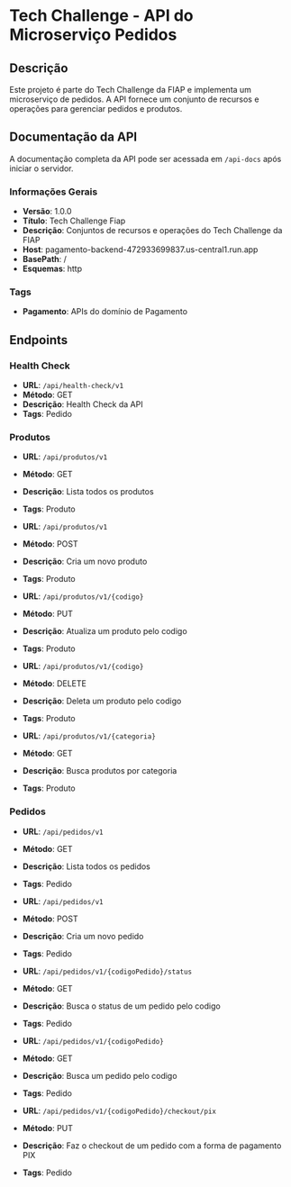 # Tech Challenge - API do Microserviço Pedidos

## Descrição

Este projeto é parte do Tech Challenge da FIAP e implementa um microserviço de pedidos. A API fornece um conjunto de recursos e operações para gerenciar pedidos e produtos.

## Documentação da API

A documentação completa da API pode ser acessada em `/api-docs` após iniciar o servidor.

### Informações Gerais

- **Versão**: 1.0.0
- **Título**: Tech Challenge Fiap
- **Descrição**: Conjuntos de recursos e operações do Tech Challenge da FIAP
- **Host**: pagamento-backend-472933699837.us-central1.run.app
- **BasePath**: /
- **Esquemas**: http

### Tags

- **Pagamento**: APIs do domínio de Pagamento

## Endpoints

### Health Check

- **URL**: `/api/health-check/v1`
- **Método**: GET
- **Descrição**: Health Check da API
- **Tags**: Pedido

### Produtos

- **URL**: `/api/produtos/v1`
- **Método**: GET
- **Descrição**: Lista todos os produtos
- **Tags**: Produto

- **URL**: `/api/produtos/v1`
- **Método**: POST
- **Descrição**: Cria um novo produto
- **Tags**: Produto

- **URL**: `/api/produtos/v1/{codigo}`
- **Método**: PUT
- **Descrição**: Atualiza um produto pelo codigo
- **Tags**: Produto

- **URL**: `/api/produtos/v1/{codigo}`
- **Método**: DELETE
- **Descrição**: Deleta um produto pelo codigo
- **Tags**: Produto

- **URL**: `/api/produtos/v1/{categoria}`
- **Método**: GET
- **Descrição**: Busca produtos por categoria
- **Tags**: Produto

### Pedidos

- **URL**: `/api/pedidos/v1`
- **Método**: GET
- **Descrição**: Lista todos os pedidos
- **Tags**: Pedido

- **URL**: `/api/pedidos/v1`
- **Método**: POST
- **Descrição**: Cria um novo pedido
- **Tags**: Pedido

- **URL**: `/api/pedidos/v1/{codigoPedido}/status`
- **Método**: GET
- **Descrição**: Busca o status de um pedido pelo codigo
- **Tags**: Pedido

- **URL**: `/api/pedidos/v1/{codigoPedido}`
- **Método**: GET
- **Descrição**: Busca um pedido pelo codigo
- **Tags**: Pedido

- **URL**: `/api/pedidos/v1/{codigoPedido}/checkout/pix`
- **Método**: PUT
- **Descrição**: Faz o checkout de um pedido com a forma de pagamento PIX
- **Tags**: Pedido 
